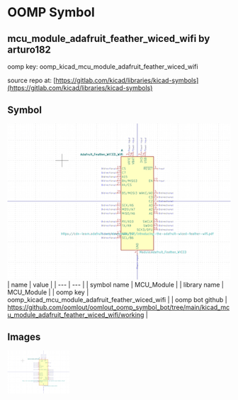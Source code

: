 # OOMP Symbol  
## mcu_module_adafruit_feather_wiced_wifi  by arturo182  
  
oomp key: oomp_kicad_mcu_module_adafruit_feather_wiced_wifi  
  
source repo at: [https://gitlab.com/kicad/libraries/kicad-symbols](https://gitlab.com/kicad/libraries/kicad-symbols)  
## Symbol  
  
[![working.png](working_600.png)](working.png)  
| name | value | 
| --- | --- | 
| symbol name | MCU_Module | 
| library name | MCU_Module | 
| oomp key | oomp_kicad_mcu_module_adafruit_feather_wiced_wifi | 
| oomp bot github | https://github.com/oomlout/oomlout_oomp_symbol_bot/tree/main/kicad_mcu_module_adafruit_feather_wiced_wifi/working | 
## Images  
  
[![working.png](working_140.png)](working.png)  
